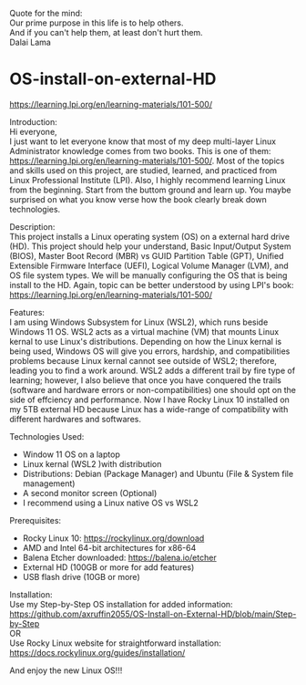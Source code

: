 Quote for the mind:  
Our prime purpose in this life is to help others.  
And if you can't help them, at least don't hurt them.  
Dalai Lama

# OS-install-on-external-HD
https://learning.lpi.org/en/learning-materials/101-500/

Introduction:  
Hi everyone,  
I just want to let everyone know that most of my deep multi-layer Linux Administrator knowledge comes from two books. 
This is one of them: https://learning.lpi.org/en/learning-materials/101-500/. Most of the topics and skills used on this project,
are studied, learned, and practiced from Linux Professional Institute (LPI). Also, I highly recommend learning Linux from the beginning. 
Start from the buttom ground and learn up. You maybe surprised on what you know verse how the book clearly break down technologies.

Description:  
This project installs a Linux operating system (OS) on a external hard drive (HD).
This project should help your understand, Basic Input/Output System (BIOS), 
Master Boot Record (MBR) vs GUID Partition Table (GPT), Unified Extensible Firmware Interface (UEFI), 
Logical Volume Manager (LVM), and OS file system types.
We will be manually configuring the OS that is being install to the HD. 
Again, topic can be better understood by using LPI's book: 
https://learning.lpi.org/en/learning-materials/101-500/

Features:  
I am using Windows Subsystem for Linux (WSL2), which runs beside Windows 11 OS.
WSL2 acts as a virtual machine (VM) that mounts Linux kernal to use
Linux's distributions. Depending on how the Linux kernal is being used,
Windows OS will give you errors, hardship, and compatibilities problems
because Linux kernal cannot see outside of WSL2; therefore, leading you 
to find a work around. WSL2 adds a different trail by fire type of learning; however, 
I also believe that once you have conquered the trails (software and hardware errors or non-compatibilities) 
one should opt on the side of effciency and performance. Now I have Rocky Linux 10 installed
on my 5TB external HD because Linux has a wide-range of compatibility with
different hardwares and softwares.  

Technologies Used: 
- Window 11 OS on a laptop 
- Linux kernal (WSL2 )with distribution 
- Distributions: Debian (Package Manager) and Ubuntu (File & System file management) 
- A second monitor screen   (Optional)
- I recommend using a Linux native OS vs WSL2

Prerequisites: 
- Rocky Linux 10: https://rockylinux.org/download
- AMD and Intel 64-bit architectures for x86-64
- Balena Etcher downloaded: https://balena.io/etcher
- External HD (100GB or more for add features)
- USB flash drive (10GB or more)

Installation:  
Use my Step-by-Step OS installation for added information:  
https://github.com/axruffin2055/OS-Install-on-External-HD/blob/main/Step-by-Step  
OR  
Use Rocky Linux website for straightforward installation:  
https://docs.rockylinux.org/guides/installation/

And enjoy the new Linux OS!!!
